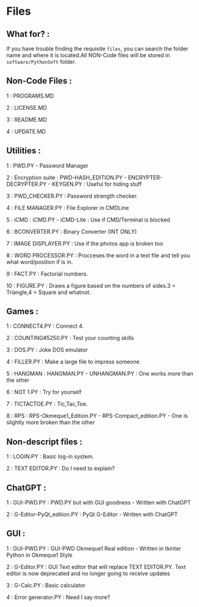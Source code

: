 # Files

## What for? : 

If you have trouble finding the requisite `files`, you can search the folder name and where it is located.All NON-Code files will be stored in `software/PythonSoft` folder.

## Non-Code Files : 

1 : PROGRAMS.MD

2 : LICENSE.MD

3 : README.MD

4 : UPDATE.MD

## Utilities :

1 : PWD.PY - Password Manager

2 : Encryption suite : PWD-HASH_EDITION.PY - ENCRYPTER-DECRYPTER.PY - KEYGEN.PY : Useful for hiding stuff

3 : PWD_CHECKER.PY : Password strength checker.

4 : FILE MANAGER.PY : File Explorer in CMDLine

5 : iCMD : iCMD.PY - iCMD-Lite : Use if CMD/Terminal is blocked

6 : BCONVERTER.PY : Binary Converter (INT ONLY)

7 : IMAGE DISPLAYER.PY : Use if the photos app is broken too 

8 : WORD PROCESSOR.PY : Procceses the word in a text file and tell you what word/position if is in.

9 : FACT.PY : Factorial numbers.

10 : FIGURE.PY : Draws a figure based on the numbers of sides.3 = Triangle,4 = Square and whatnot.

## Games :

1 : CONNECT4.PY : Connect 4.

2 : COUNTING#5250.PY : Test your counting skills

3 : DOS.PY : Joke DOS emulator

4 : FILLER.PY : Make a large file to impress someone

5 : HANGMAN : HANGMAN.PY - UNHANGMAN.PY : One works more than the other

6 : NOT 1.PY : Try for yourself

7 : TICTACTOE.PY : Tic,Tac,Toe.

8 : RPS : RPS-Okmeque1_Edition.PY - RPS-Compact_edition.PY - One is slightly more broken than the other

## Non-descript files : 

1 : LOGIN.PY : Basic log-in system.

2 : TEXT EDITOR.PY : Do I need to explain?

## ChatGPT :

1 : GUI-PWD.PY : PWD.PY but with GUI goodness - Written with ChatGPT

2 : G-Editor-PyQt_edition.PY : PyQt G-Editor - Written with ChatGPT

## GUI : 

1 : GUI-PWD.PY : GUI-PWD Okmeque1 Real edition - Written in tkinter Python in Okmeque1 Style

2 : G-Editor.PY : GUI Text editor that will replace TEXT EDITOR.PY. Text editor is now deprecated and no longer going to receive updates

3 : G-Calc.PY : Basic calculator

4 : Error generator.PY : Need I say more?
